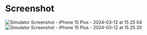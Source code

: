 # Screenshot
![Simulator Screenshot - iPhone 15 Plus - 2024-03-12 at 15 25 04](https://github.com/ZairovVasif/iOS-Calculator-App/assets/159883475/6719b348-8e74-4b01-aaaa-d85f1e8f76ec)
![Simulator Screenshot - iPhone 15 Plus - 2024-03-12 at 15 25 20](https://github.com/ZairovVasif/iOS-Calculator-App/assets/159883475/ff805892-7408-452b-b4b1-ddc14e45d290)
